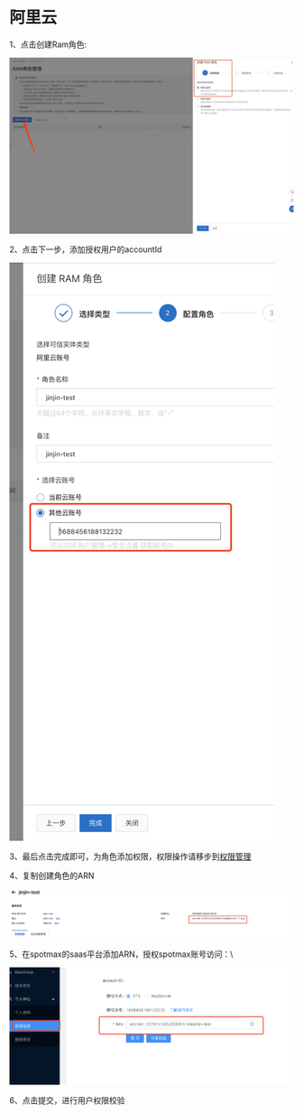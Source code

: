 # 阿里云

1、点击创建Ram角色:

![](<../../.gitbook/assets/image (167).png>)

2、点击下一步，添加授权用户的accountId

![](<../../.gitbook/assets/image (168).png>)

3、最后点击完成即可，为角色添加权限，权限操作请移步到[权限管理](https://docs.spotmaxtech.com/saas-gong-neng-jie-shao/quan-xian-guan-li/e-li-yun)

4、复制创建角色的ARN

![](<../../.gitbook/assets/image (173).png>)

5、在spotmax的saas平台添加ARN，授权spotmax账号访问：\


![](<../../.gitbook/assets/image (170).png>)

6、点击提交，进行用户权限校验
